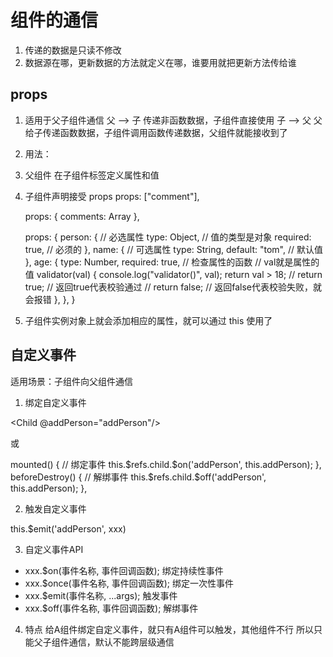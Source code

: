 # 组件的通信

1. 传递的数据是只读不修改
2. 数据源在哪，更新数据的方法就定义在哪，谁要用就把更新方法传给谁

## props

1. 适用于父子组件通信
   父 --> 子
   传递非函数数据，子组件直接使用
   子 --> 父
   父给子传递函数数据，子组件调用函数传递数据，父组件就能接收到了
2. 用法：
3. 父组件 在子组件标签定义属性和值
   <CommentList :comments="comments"/>

4. 子组件声明接受 props
   props: ["comment"],


    props: {
      comments: Array
    },

    props: {
      person: {
        // 必选属性
        type: Object, // 值的类型是对象
        required: true, // 必须的
      },
      name: {
        // 可选属性
        type: String,
        default: "tom", // 默认值
      },
      age: {
        type: Number,
        required: true,
        // 检查属性的函数
        // val就是属性的值
        validator(val) {
          console.log("validator()", val);
          return val > 18;
          // return true; // 返回true代表校验通过
          // return false; // 返回false代表校验失败，就会报错
        },
      },
    }

3. 子组件实例对象上就会添加相应的属性，就可以通过 this 使用了

## 自定义事件

适用场景：子组件向父组件通信

1. 绑定自定义事件

<Child @addPerson="addPerson"/>

或

<Child ref="child"/>
mounted() {
  // 绑定事件
  this.$refs.child.$on('addPerson', this.addPerson);
},
beforeDestroy() {
  // 解绑事件
  this.$refs.child.$off('addPerson', this.addPerson);
},

2. 触发自定义事件

this.$emit('addPerson', xxx)


3. 自定义事件API
- xxx.$on(事件名称, 事件回调函数); 绑定持续性事件
- xxx.$once(事件名称, 事件回调函数); 绑定一次性事件
- xxx.$emit(事件名称, ...args); 触发事件
- xxx.$off(事件名称, 事件回调函数); 解绑事件

4. 特点
给A组件绑定自定义事件，就只有A组件可以触发，其他组件不行
所以只能父子组件通信，默认不能跨层级通信
